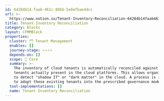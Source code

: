 ```yaml
---
id: 64284b14-faab-461c-80bb-5e8efbae4dcc
url: >-
  https://www.notion.so/Tenant-Inventory-Reconciliation-64284b14faab461c80bb5e8efbae4dcc
title: Tenant Inventory Reconciliation
category: Blocks
layout: CFMMBlock
properties:
  cluster: 🗂 Tenant Management
  enables: []
  journey-stage: ⭐️⭐️⭐️⭐️
  depends-on: []
  scope: 🏢 Core
  summary: >-
    The inventory of cloud tenants is automatically reconciled against the
    tenants actually present in the cloud platforms. This allows organizations
    to detect "shadow IT" or "dark matter" in the cloud. A process is in place
    to adopt these existing tenants into the prescribed governance model.
  tool-implementations: []
  name: Tenant Inventory Reconciliation
---
```


